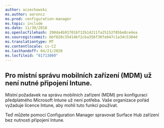```yaml
---
author: aczechowski
ms.author: aaroncz
ms.prod: configuration-manager
ms.topic: include
ms.date: 11/30/2018
ms.openlocfilehash: 290da4b917016f12b14211fa25152f85be0ce4ea
ms.sourcegitcommit: bbf820c35414bf2cba356f30fe047c1a34c5384d
ms.translationtype: MT
ms.contentlocale: cs-CZ
ms.lasthandoff: 04/21/2020
ms.locfileid: "81713860"
---
```

## <a name="an-intune-connection-is-no-longer-required-for-on-premises-mdm"></a><a name="bkmk_opmdm"></a>Pro místní správu mobilních zařízení (MDM) už není nutné připojení Intune.
<!--1359124-->
Místní požadavek na správu mobilních zařízení (MDM) pro konfiguraci předplatného Microsoft Intune už není potřeba. Vaše organizace pořád vyžaduje licence Intune, aby mohli tuto funkci používat. 

Teď můžete pomocí Configuration Manager spravovat Surface Hub zařízení bez nutnosti připojení Intune. 

